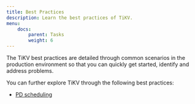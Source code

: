 ```yaml
---
title: Best Practices
description: Learn the best practices of TiKV.
menu:
    docs:
        parent: Tasks
        weight: 6
---
```


The TiKV best practices are detailed through common scenarios in the production environment so that you can quickly get started, identify and address problems.

You can further explore TiKV through the following best practices:

* [PD scheduling](../pd-scheduling)